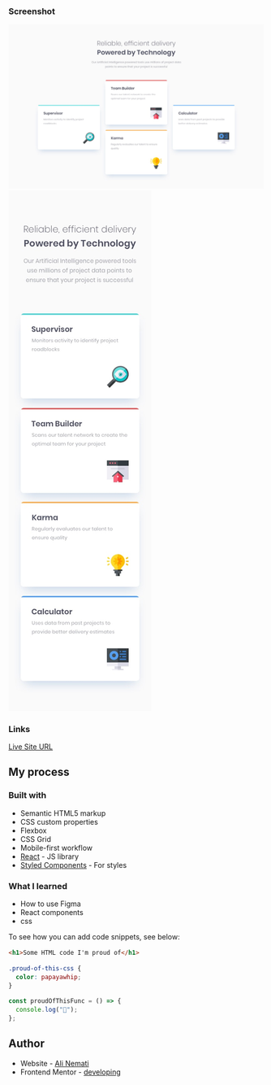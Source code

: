 ### Screenshot

![](./desktop-design.jpg)
![](./mobile-design.jpg)

### Links
[Live Site URL](https://rastcode-card1.netlify.app)


## My process

### Built with

- Semantic HTML5 markup
- CSS custom properties
- Flexbox
- CSS Grid
- Mobile-first workflow
- [React](https://reactjs.org/) - JS library
- [Styled Components](https://styled-components.com/) - For styles

### What I learned
- How to use Figma
- React components
- css



To see how you can add code snippets, see below:

```html
<h1>Some HTML code I'm proud of</h1>
```

```css
.proud-of-this-css {
  color: papayawhip;
}
```

```js
const proudOfThisFunc = () => {
  console.log("🎉");
};
```

## Author

- Website - [Ali Nemati](https://www.your-site.com)
- Frontend Mentor - [developing](https://www.frontendmentor.io/profile/yourusername)

